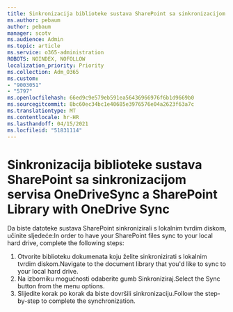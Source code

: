 ```yaml
---
title: Sinkronizacija biblioteke sustava SharePoint sa sinkronizacijom servisa OneDrive
ms.author: pebaum
author: pebaum
manager: scotv
ms.audience: Admin
ms.topic: article
ms.service: o365-administration
ROBOTS: NOINDEX, NOFOLLOW
localization_priority: Priority
ms.collection: Adm_O365
ms.custom:
- "9003051"
- "5797"
ms.openlocfilehash: 66ed9c9e579eb591ea56436966976f6b1d9669b0
ms.sourcegitcommit: 8bc60ec34bc1e40685e3976576e04a2623f63a7c
ms.translationtype: MT
ms.contentlocale: hr-HR
ms.lasthandoff: 04/15/2021
ms.locfileid: "51831114"
---
```

# <a name="sync-a-sharepoint-library-with-onedrive-sync"></a><span data-ttu-id="caeb0-102">Sinkronizacija biblioteke sustava SharePoint sa sinkronizacijom servisa OneDrive</span><span class="sxs-lookup"><span data-stu-id="caeb0-102">Sync a SharePoint Library with OneDrive Sync</span></span>

<span data-ttu-id="caeb0-103">Da biste datoteke sustava SharePoint sinkronizirali s lokalnim tvrdim diskom, učinite sljedeće:</span><span class="sxs-lookup"><span data-stu-id="caeb0-103">In order to have your SharePoint files sync to your local hard drive, complete the following steps:</span></span>

1. <span data-ttu-id="caeb0-104">Otvorite biblioteku dokumenata koju želite sinkronizirati s lokalnim tvrdim diskom.</span><span class="sxs-lookup"><span data-stu-id="caeb0-104">Navigate to the document library that you'd like to sync to your local hard drive.</span></span>
2. <span data-ttu-id="caeb0-105">Na izborniku mogućnosti odaberite gumb Sinkroniziraj.</span><span class="sxs-lookup"><span data-stu-id="caeb0-105">Select the Sync button from the menu options.</span></span>
3. <span data-ttu-id="caeb0-106">Slijedite korak po korak da biste dovršili sinkronizaciju.</span><span class="sxs-lookup"><span data-stu-id="caeb0-106">Follow the step-by-step to complete the synchronization.</span></span>